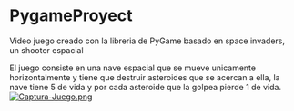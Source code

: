 # PygameProyect
Video juego creado con la libreria de PyGame basado en space invaders, un shooter espacial

El juego consiste en una nave espacial que se mueve unicamente horizontalmente y tiene que destruir asteroides que se acercan a ella, la nave tiene 5 de vida y por cada asteroide que la golpea pierde 1 de vida.
[![Captura-Juego.png](https://i.postimg.cc/ZRqNsymV/Captura-Juego.png)](https://postimg.cc/4Krnmym9)
